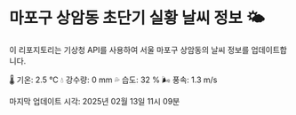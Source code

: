 
# 마포구 상암동 초단기 실황 날씨 정보 🌤️

이 리포지토리는 기상청 API를 사용하여 서울 마포구 상암동의 날씨 정보를 업데이트합니다. 

🌡️ 기온: 2.5 ℃
💧 강수량: 0 mm
💦 습도: 32 %
🌬️ 풍속: 1.3 m/s

마지막 업데이트 시각: 2025년 02월 13일 11시 09분    
